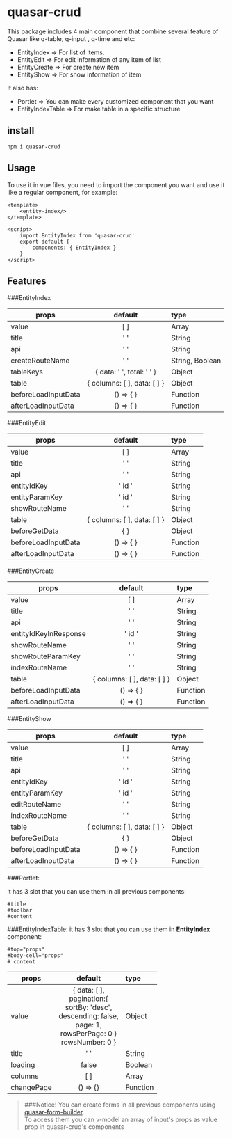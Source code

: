 # quasar-crud
This package includes 4 main component that combine several feature of Quasar like q-table, q-input , q-time and etc:  

+ EntityIndex => For list of items.
+ EntityEdit => For edit information of any item of list
+ EntityCreate => For create new item
+ EntityShow =>  For show information of item  

It also has:
+ Portlet => You can make every customized component that you want
+ EntityIndexTable => For make table in a specific structure

## install
```
npm i quasar-crud
```

## Usage

To use it in vue files, you need to import the component you want and use it like a regular component, for example:

```vue
<template>
    <entity-index/>
</template>

<script>
    import EntityIndex from 'quasar-crud'
    export default {
        components: { EntityIndex }
    }
</script>
```

## Features

###EntityIndex

| props               |           default           | type             |
|---------------------|:---------------------------:|:-----------------|
| value               |             [ ]             | Array            |
| title               |             ' '             | String           |
| api                 |             ' '             | String           |
| createRouteName     |             ' '             | String, Boolean  |
| tableKeys           |  { data: ' ', total: ' ' }  | Object           |
| table               | { columns: [ ], data: [ ] } | Object           |
| beforeLoadInputData |          () => { }          | Function         |
| afterLoadInputData  |          () => { }          | Function         |

###EntityEdit

| props               |           default           | type     |
|---------------------|:---------------------------:|:---------|
| value               |             [ ]             | Array    |
| title               |             ' '             | String   |
| api                 |             ' '             | String   |
| entityIdKey         |           ' id '            | String   |
| entityParamKey      |           ' id '            | String   |
| showRouteName       |             ' '             | String   |
| table               | { columns: [ ], data: [ ] } | Object   |
| beforeGetData       |            {   }            | Object   |
| beforeLoadInputData |          () => { }          | Function |
| afterLoadInputData  |          () => { }          | Function |

###EntityCreate

| props                 |           default           | type     |
|-----------------------|:---------------------------:|:---------|
| value                 |             [ ]             | Array    |
| title                 |             ' '             | String   |
| api                   |             ' '             | String   |
| entityIdKeyInResponse |           ' id '            | String   |
| showRouteName         |             ' '             | String   |
| showRouteParamKey     |             ' '             | String   |
| indexRouteName        |             ' '             | String   |
| table                 | { columns: [ ], data: [ ] } | Object   |
| beforeLoadInputData   |          () => { }          | Function |
| afterLoadInputData    |          () => { }          | Function |
###EntityShow


| props               |           default           | type     |
|---------------------|:---------------------------:|:---------|
| value               |             [ ]             | Array    |
| title               |             ' '             | String   |
| api                 |             ' '             | String   |
| entityIdKey         |           ' id '            | String   |
| entityParamKey      |           ' id '            | String   |
| editRouteName       |             ' '             | String   |
| indexRouteName      |             ' '             | String   |
| table               | { columns: [ ], data: [ ] } | Object   |
| beforeGetData       |            {   }            | Object   |
| beforeLoadInputData |          () => { }          | Function |
| afterLoadInputData  |          () => { }          | Function |


###Portlet:

it has 3 slot that you can use them in all previous components:
	
    #title
    #toolbar
    #content
###EntityIndexTable:
it has 3 slot that you can use them in **EntityIndex** component: 

    #top="props"
    #body-cell="props"  
    # content  

| props      |                                                              default                                                              | type      |
|------------|:---------------------------------------------------------------------------------------------------------------------------------:|:----------|
| value      | { data: [ ], </br>pagination:{ </br>sortBy: 'desc',</br>descending: false,</br>page: 1, </br>rowsPerPage: 0 }</br>rowsNumber: 0 } | Object    |
| title      |                                                                ' '                                                                | String    |
| loading    |                                                               false                                                               | Boolean   |
| columns    |                                                                [ ]                                                                | Array     |
| changePage |                                                             () => {}                                                              | Function  |


>###Notice!
>You can create forms in all previous components using [quasar-form-builder](https://www.npmjs.com/package/quasar-form-builder).  
>To access them you can v-model an array of input's props as value prop in quasar-crud's components


 
